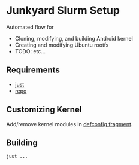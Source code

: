 # Junkyard Slurm Setup
Automated flow for
* Cloning, modifying, and building Android kernel
* Creating and modifying Ubuntu rootfs
* TODO: etc...

## Requirements
* [just](https://github.com/casey/just)
* [repo](https://source.android.com/docs/setup/download/source-control-tools)

## Customizing Kernel
Add/remove kernel modules in [defconfig fragment](kernel/custom_defconfig_mod/custom_defconfig).

## Building
```shell
just ...
```